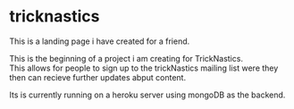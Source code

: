 # tricknastics

This is a landing page i have created for a friend. 

This is the beginning of a project i am creating for TrickNastics.  
This allows for people to sign up to the trickNastics mailing list were they then can recieve further updates abput content.

Its is currently running on a heroku server using mongoDB as the backend.
